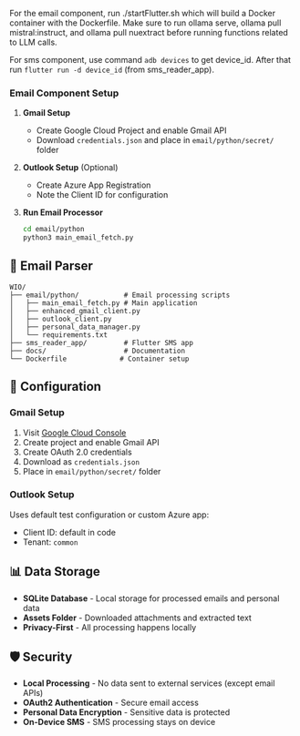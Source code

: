 For the email component, run ./startFlutter.sh which will build a Docker container with the Dockerfile. Make sure to run ollama serve, ollama pull mistral:instruct, and ollama pull nuextract before running functions related to LLM calls. 

For sms component, use command `adb devices` to get device_id. After that run `flutter run -d device_id` (from sms_reader_app).


### Email Component Setup

1. **Gmail Setup**
   - Create Google Cloud Project and enable Gmail API
   - Download `credentials.json` and place in `email/python/secret/` folder

2. **Outlook Setup** (Optional)
   - Create Azure App Registration
   - Note the Client ID for configuration

3. **Run Email Processor**
   ```bash
   cd email/python
   python3 main_email_fetch.py
   ```

## 📁 Email Parser ##

```
WIO/
├── email/python/           # Email processing scripts
│   ├── main_email_fetch.py # Main application
│   ├── enhanced_gmail_client.py
│   ├── outlook_client.py
│   ├── personal_data_manager.py
│   └── requirements.txt
├── sms_reader_app/         # Flutter SMS app
├── docs/                   # Documentation
└── Dockerfile             # Container setup
```

## 🔧 Configuration

### Gmail Setup
1. Visit [Google Cloud Console](https://console.cloud.google.com/)
2. Create project and enable Gmail API
3. Create OAuth 2.0 credentials
4. Download as `credentials.json`
5. Place in `email/python/secret/` folder

### Outlook Setup
Uses default test configuration or custom Azure app:
- Client ID: default in code
- Tenant: `common`

## 📊 Data Storage

- **SQLite Database** - Local storage for processed emails and personal data
- **Assets Folder** - Downloaded attachments and extracted text
- **Privacy-First** - All processing happens locally

## 🛡️ Security

- **Local Processing** - No data sent to external services (except email APIs)
- **OAuth2 Authentication** - Secure email access
- **Personal Data Encryption** - Sensitive data is protected
- **On-Device SMS** - SMS processing stays on device
